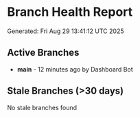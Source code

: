 # Branch Health Report
Generated: Fri Aug 29 13:41:12 UTC 2025

## Active Branches
- **main** - 12 minutes ago by Dashboard Bot

## Stale Branches (>30 days)
No stale branches found

